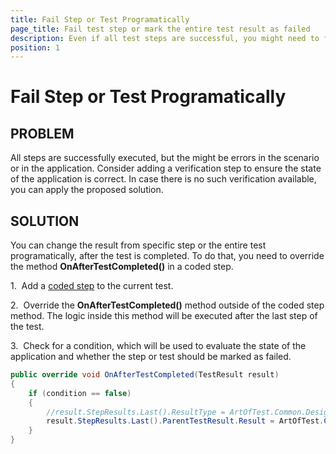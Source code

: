```yaml
---
title: Fail Step or Test Programatically
page_title: Fail test step or mark the entire test result as failed
description: Even if all test steps are successful, you might need to fail one step or the entire test at the end of the execution. You can do that programitacally in OnAfterTestCompleted method.
position: 1
---
```

# Fail Step or Test Programatically

## PROBLEM

All steps are successfully executed, but the might be errors in the scenario or in the application. Consider adding a verification step to ensure the state of the application is correct. In case there is no such verification available, you can apply the proposed solution.

## SOLUTION

You can change the result from specific step or the entire test programatically, after the test is completed. To do that, you need to override the method **OnAfterTestCompleted()** in a coded step.

1.&nbsp; Add a <a href="/features/custom-steps/script-step" target="_blank">coded step</a> to the current test.

2.&nbsp; Override the **OnAfterTestCompleted()** method outside of the coded step method. The logic inside this method will be executed after the last step of the test.

3.&nbsp; Check for a condition, which will be used to evaluate the state of the application and whether the step or test should be marked as failed.

```C#
public override void OnAfterTestCompleted(TestResult result)
{
    if (condition == false)
    {
        //result.StepResults.Last().ResultType = ArtOfTest.Common.Design.ResultType.Fail; //mark the last step as failed
        result.StepResults.Last().ParentTestResult.Result = ArtOfTest.Common.Design.ResultType.Fail; //mark the whole test as failed            
    }    
}
```